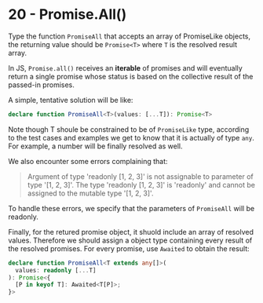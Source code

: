 # 20 - Promise.All()

Type the function `PromiseAll` that accepts an array of PromiseLike objects, the returning value should be `Promise<T>` where `T` is the resolved result array.

In JS, `Promise.all()` receives an **iterable** of promises and will eventually return a single promise whose status is based on the collective result of the passed-in promises.

A simple, tentative solution will be like:

```typescript
declare function PromiseAll<T>(values: [...T]): Promise<T>
```

Note though T shoule be constrained to be of `PromiseLike` type, according to the test cases and examples we get to know that it is actually of type `any`. For example, a number will be finally resolved as well.

We also encounter some errors complaining that:

> Argument of type 'readonly [1, 2, 3]' is not assignable to parameter of type '[1, 2, 3]'.
> The type 'readonly [1, 2, 3]' is 'readonly' and cannot be assigned to the mutable type '[1, 2, 3]'.

To handle these errors, we specify that the parameters of `PromiseAll` will be readonly.

Finally, for the retured promise object, it shuold include an array of resolved values. Therefore we should assign a object type containing every result of the resolved promises. For every promise, use `Awaited` to obtain the result:

```typescript
declare function PromiseAll<T extends any[]>(
  values: readonly [...T]
): Promise<{
  [P in keyof T]: Awaited<T[P]>;
}>
```
